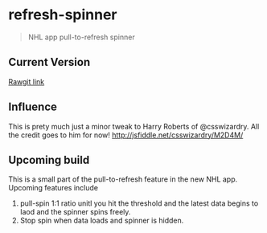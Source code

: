 

# refresh-spinner
> NHL app pull-to-refresh spinner

## Current Version

[Rawgit link](https://cdn.rawgit.com/epitaphmike/refresh-spinner/master/spinner.html)

## Influence

This is prety much just a minor tweak to Harry Roberts of @csswizardry. All the credit goes to him for now!
http://jsfiddle.net/csswizardry/M2D4M/

## Upcoming build

This is a small part of the pull-to-refresh feature in the new NHL app. Upcoming features include
1. pull-spin 1:1 ratio unitl you hit the threshold and the latest data begins to laod and the spinner spins freely.
2. Stop spin when data loads and spinner is hidden.